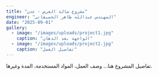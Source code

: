 ```yaml
---
title: "مشروع صالة العرض - عدن"
engineer: "المهندس عبدالله طاهر الحميقاني"
date: "2025-09-01"
gallery:
  - image: "/images/uploads/project1.jpg"
    caption: "الواجهة بعد الدهان"
  - image: "/images/uploads/project2.jpg"
    caption: "تفاصيل العمل"
---
```


تفاصيل المشروع هنا... وصف العمل، المواد المستخدمة، المدة وغيرها.